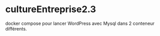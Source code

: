 # cultureEntreprise2.3
docker compose pour lancer WordPress avec Mysql dans 2 conteneur différents.
